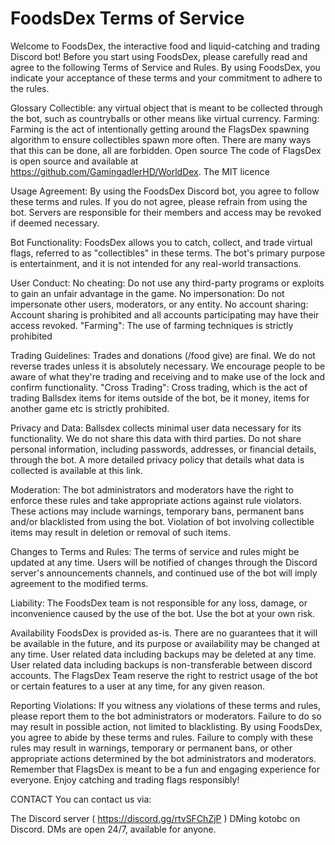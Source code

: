 # FoodsDex Terms of Service

Welcome to FoodsDex, the interactive food and liquid-catching and trading Discord bot! Before you start using FoodsDex, please carefully read and agree to the following Terms of Service and Rules. By using FoodsDex, you indicate your acceptance of these terms and your commitment to adhere to the rules.

Glossary Collectible: any virtual object that is meant to be collected through the bot, such as countryballs or other means like virtual currency. Farming: Farming is the act of intentionally getting around the FlagsDex spawning algorithm to ensure collectibles spawn more often. There are many ways that this can be done, all are forbidden. Open source The code of FlagsDex is open source and available at https://github.com/GamingadlerHD/WorldDex. The MIT licence

Usage Agreement: By using the FoodsDex Discord bot, you agree to follow these terms and rules. If you do not agree, please refrain from using the bot. Servers are responsible for their members and access may be revoked if deemed necessary.

Bot Functionality: FoodsDex allows you to catch, collect, and trade virtual flags, referred to as "collectibles" in these terms. The bot's primary purpose is entertainment, and it is not intended for any real-world transactions.

User Conduct: No cheating: Do not use any third-party programs or exploits to gain an unfair advantage in the game. No impersonation: Do not impersonate other users, moderators, or any entity. No account sharing: Account sharing is prohibited and all accounts participating may have their access revoked. "Farming": The use of farming techniques is strictly prohibited

Trading Guidelines: Trades and donations (/food give) are final. We do not reverse trades unless it is absolutely necessary. We encourage people to be aware of what they're trading and receiving and to make use of the lock and confirm functionality. "Cross Trading": Cross trading, which is the act of trading Ballsdex items for items outside of the bot, be it money, items for another game etc is strictly prohibited.

Privacy and Data: Ballsdex collects minimal user data necessary for its functionality. We do not share this data with third parties. Do not share personal information, including passwords, addresses, or financial details, through the bot. A more detailed privacy policy that details what data is collected is available at this link.

Moderation: The bot administrators and moderators have the right to enforce these rules and take appropriate actions against rule violators. These actions may include warnings, temporary bans, permanent bans and/or blacklisted from using the bot. Violation of bot involving collectible items may result in deletion or removal of such items.

Changes to Terms and Rules: The terms of service and rules might be updated at any time. Users will be notified of changes through the Discord server's announcements channels, and continued use of the bot will imply agreement to the modified terms.

Liability: The FoodsDex team is not responsible for any loss, damage, or inconvenience caused by the use of the bot. Use the bot at your own risk.

Availability FoodsDex is provided as-is. There are no guarantees that it will be available in the future, and its purpose or availability may be changed at any time. User related data including backups may be deleted at any time. User related data including backups is non-transferable between discord accounts. The FlagsDex Team reserve the right to restrict usage of the bot or certain features to a user at any time, for any given reason.

Reporting Violations: If you witness any violations of these terms and rules, please report them to the bot administrators or moderators. Failure to do so may result in possible action, not limited to blacklisting. By using FoodsDex, you agree to abide by these terms and rules. Failure to comply with these rules may result in warnings, temporary or permanent bans, or other appropriate actions determined by the bot administrators and moderators. Remember that FlagsDex is meant to be a fun and engaging experience for everyone. Enjoy catching and trading flags responsibly!

CONTACT You can contact us via:

The Discord server ( https://discord.gg/rtvSFChZjP ) DMing kotobc on Discord. DMs are open 24/7, available for anyone.
